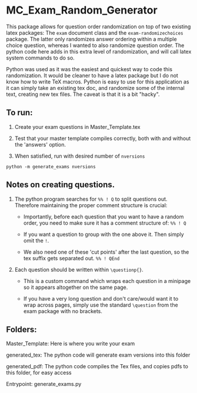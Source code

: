 # MC_Exam_Random_Generator

   This package allows for question order randomization on top of two existing latex packages: The `exam` document class and the `exam-randomizechoices` package. The latter only randomizes answer ordering within a multiple choice question, whereas I wanted to also randomize question order. The python code here adds in this extra level of randomization, and will call latex system commands to do so.

   Python was used as it was the easiest and quickest way to code this randomization. It would be cleaner to have a latex package but I do not know how to write TeX macros. Python is easy to use for this application as it can simply take an existing tex doc, and randomize some of the internal text, creating new tex files. The caveat is that it is a bit "hacky".

   ## To run:

   1. Create your exam questions in Master_Template.tex

   2. Test that your master template compiles correctly, both with and without the 'answers' option.

   3. When satisfied, run with desired number of `nversions`
   ```
   python -m generate_exams nversions
   ```

   
   ## Notes on creating questions.

   1. The python program searches for `%% ! Q` to split questions out. Therefore maintaining the proper comment structure is crucial:

      * Importantly, before each question that you want to have a random order, you need to make sure it has a comment structure of: `%% ! Q`
   
      * If you want a question to group with the one above it. Then simply omit the `!`.
   
      * We also need one of these 'cut points' after the last question, so the tex suffix gets separated out. `%% ! QEnd`

   2. Each question should be written within `\questionp{}`.

      * This is a custom command which wraps each question in a minipage so it appears altogether on the same page.

      * If you have a very long question and don't care/would want it to wrap across pages, simply use the standard `\question` from the exam package with no brackets.

   
   ## Folders:

   Master_Template: Here is where you write your exam

   generated_tex: The python code will generate exam versions into this folder

   generated_pdf: The python code compiles the Tex files, and copies pdfs to this folder, for easy access



   Entrypoint: generate_exams.py